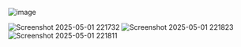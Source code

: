 
![image](https://github.com/user-attachments/assets/56295c7b-5715-47a8-a3f4-67dff3803f5d)

![Screenshot 2025-05-01 221732](https://github.com/user-attachments/assets/17200939-5c1b-4a8d-8f6a-6ca7f808e997)
![Screenshot 2025-05-01 221823](https://github.com/user-attachments/assets/e0581596-90c2-4a8c-a17a-43229c40fc56)
![Screenshot 2025-05-01 221811](https://github.com/user-attachments/assets/5d441d8a-461b-49ce-8d86-9c52da67cd9e)

